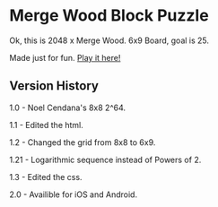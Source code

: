 # Merge Wood Block Puzzle
Ok, this is 2048 x Merge Wood. 6x9 Board, goal is 25.

Made just for fun. [Play it here!](https://thereal58.github.io/merge-wood-2048/)

## Version History
1.0 - Noel Cendana's 8x8 2^64.

1.1 - Edited the html.

1.2 - Changed the grid from 8x8 to 6x9.

1.21 - Logarithmic sequence instead of Powers of 2.

1.3 - Edited the css.

2.0 - Availible for iOS and Android.
